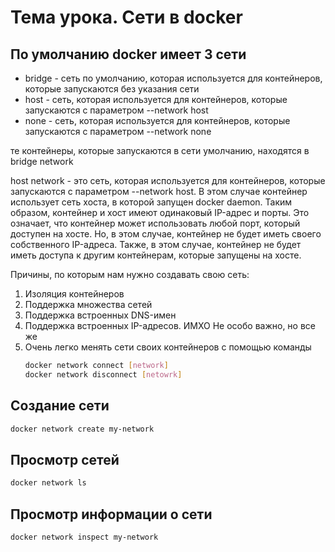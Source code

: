# Тема урока. Сети в docker

## По умолчанию docker имеет 3 сети
* bridge - сеть по умолчанию, которая используется для контейнеров, которые запускаются без указания сети
* host - сеть, которая используется для контейнеров, которые запускаются с параметром --network host
* none - сеть, которая используется для контейнеров, которые запускаются с параметром --network none

те контейнеры, которые запускаются в сети умолчанию, находятся в bridge network

host network - это сеть, которая используется для контейнеров, которые запускаются с параметром --network host. В этом случае контейнер использует сеть хоста, в которой запущен docker daemon. Таким образом, контейнер и хост имеют одинаковый IP-адрес и порты. Это означает, что контейнер может использовать любой порт, который доступен на хосте. Но, в этом случае, контейнер не будет иметь своего собственного IP-адреса. Также, в этом случае, контейнер не будет иметь доступа к другим контейнерам, которые запущены на хосте.

Причины, по которым нам нужно создавать свою сеть: 
1. Изоляция контейнеров
2. Поддержка множества сетей
3. Поддержка встроенных DNS-имен
4. Поддержка встроенных IP-адресов. ИМХО Не особо важно, но все же
5. Очень легко менять сети своих контейнеров с помощью команды
    ```bash
    docker network connect [network]
    docker network disconnect [netowrk]
    ```

## Создание сети
```bash
docker network create my-network
```

## Просмотр сетей
```bash
docker network ls
```

## Просмотр информации о сети
```bash
docker network inspect my-network
```

